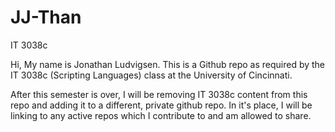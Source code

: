 # JJ-Than
 IT 3038c

Hi, My name is Jonathan Ludvigsen. This is a Github repo as required by the IT 3038c (Scripting Languages) class at the University of Cincinnati. 

After this semester is over, I will be removing IT 3038c content from this repo and adding it to a different, private github repo. In it's place, I will be linking to any active repos which I contribute to and am allowed to share.